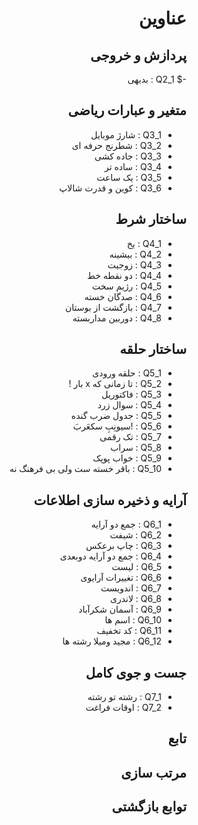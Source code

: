 <div dir="rtl">

# عناوین

## پردازش و خروجی
-$ Q2_1 : بدیهی

## متغیر و عبارات ریاضی
- Q3_1 : شارژ موبایل
- Q3_2 : شطرنج حرفه ای
- Q3_3 : جاده کشی
- Q3_4 : ساده تر
- Q3_5 : یک ساعت
- Q3_6 : کوین و قدرت شالاپ

## ساختار شرط
- Q4_1 : یخ
- Q4_2 : بیشینه
- Q4_3 : زوجیت
- Q4_4 : دو نقطه خط
- Q4_5 : رژیم سخت
- Q4_6 : صدگان خسته
- Q4_7 : بازگشت از بوستان
- Q4_8 : دوربین مداربسته

## ساختار حلقه
- Q5_1 : حلقه ورودی
- Q5_2 : تا زمانی که x بار !
- Q5_3 : فاکتوریل
- Q5_4 : سوال زرد
- Q5_5 : جدول ضرب گنده
- Q5_6 : !سیونِبِ سکعَربَ
- Q5_7 : تک رقمی
- Q5_8 : سراب
- Q5_9 : خواب پوپک
- Q5_10 : باقر خسته ست ولی بی فرهنگ نه

## آرایه و ذخیره سازی اطلاعات
- Q6_1 : جمع دو آرایه
- Q6_2 : شیفت
- Q6_3 :  چاپ برعکس
- Q6_4 : جمع دو آرایه دوبعدی
- Q6_5 : لیست
- Q6_6 : تغییرات آرایوی
- Q6_7 : اندویست
- Q6_8 : لاندری
- Q6_9 : آسمان شکرآباد
- Q6_10 : اسم ها
- Q6_11 : کد تخفیف
- Q6_12 : مجید ومیلا رشته ها

## جست و جوی کامل
- Q7_1 : رشته تو رشته
- Q7_2 : اوقات فراغت
## تابع

## مرتب سازی

## توابع بازگشتی

</div>


